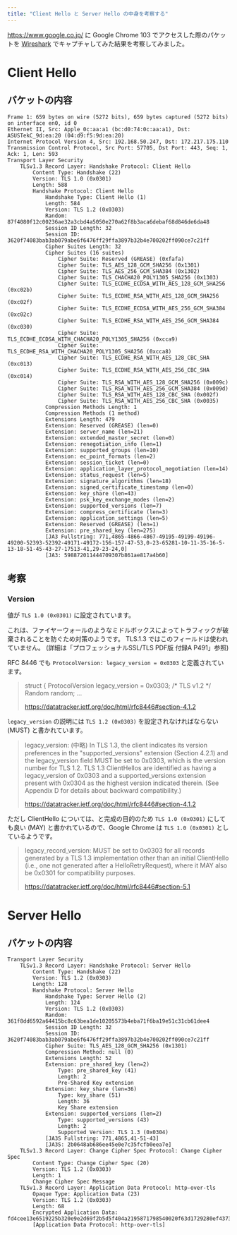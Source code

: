 ```yaml
---
title: "Client Hello と Server Hello の中身を考察する"
---
```


https://www.google.co.jp/ に Google Chrome 103 でアクセスした際のパケットを [Wireshark](https://www.wireshark.org/) でキャプチャしてみた結果を考察してみました。

# Client Hello

## パケットの内容

```
Frame 1: 659 bytes on wire (5272 bits), 659 bytes captured (5272 bits) on interface en0, id 0
Ethernet II, Src: Apple_0c:aa:a1 (bc:d0:74:0c:aa:a1), Dst: ASUSTekC_9d:ea:20 (04:d9:f5:9d:ea:20)
Internet Protocol Version 4, Src: 192.168.50.247, Dst: 172.217.175.110
Transmission Control Protocol, Src Port: 57705, Dst Port: 443, Seq: 1, Ack: 1, Len: 593
Transport Layer Security
    TLSv1.3 Record Layer: Handshake Protocol: Client Hello
        Content Type: Handshake (22)
        Version: TLS 1.0 (0x0301)
        Length: 588
        Handshake Protocol: Client Hello
            Handshake Type: Client Hello (1)
            Length: 584
            Version: TLS 1.2 (0x0303)
            Random: 87f4080f12c00236ae32a3cbd4a5050e270a62f8b3aca6debaf68d846de6da48
            Session ID Length: 32
            Session ID: 3620f74083bab3ab079abe6f6476ff29ffa3897b32b4e700202ff090ce7c21ff
            Cipher Suites Length: 32
            Cipher Suites (16 suites)
                Cipher Suite: Reserved (GREASE) (0xfafa)
                Cipher Suite: TLS_AES_128_GCM_SHA256 (0x1301)
                Cipher Suite: TLS_AES_256_GCM_SHA384 (0x1302)
                Cipher Suite: TLS_CHACHA20_POLY1305_SHA256 (0x1303)
                Cipher Suite: TLS_ECDHE_ECDSA_WITH_AES_128_GCM_SHA256 (0xc02b)
                Cipher Suite: TLS_ECDHE_RSA_WITH_AES_128_GCM_SHA256 (0xc02f)
                Cipher Suite: TLS_ECDHE_ECDSA_WITH_AES_256_GCM_SHA384 (0xc02c)
                Cipher Suite: TLS_ECDHE_RSA_WITH_AES_256_GCM_SHA384 (0xc030)
                Cipher Suite: TLS_ECDHE_ECDSA_WITH_CHACHA20_POLY1305_SHA256 (0xcca9)
                Cipher Suite: TLS_ECDHE_RSA_WITH_CHACHA20_POLY1305_SHA256 (0xcca8)
                Cipher Suite: TLS_ECDHE_RSA_WITH_AES_128_CBC_SHA (0xc013)
                Cipher Suite: TLS_ECDHE_RSA_WITH_AES_256_CBC_SHA (0xc014)
                Cipher Suite: TLS_RSA_WITH_AES_128_GCM_SHA256 (0x009c)
                Cipher Suite: TLS_RSA_WITH_AES_256_GCM_SHA384 (0x009d)
                Cipher Suite: TLS_RSA_WITH_AES_128_CBC_SHA (0x002f)
                Cipher Suite: TLS_RSA_WITH_AES_256_CBC_SHA (0x0035)
            Compression Methods Length: 1
            Compression Methods (1 method)
            Extensions Length: 479
            Extension: Reserved (GREASE) (len=0)
            Extension: server_name (len=21)
            Extension: extended_master_secret (len=0)
            Extension: renegotiation_info (len=1)
            Extension: supported_groups (len=10)
            Extension: ec_point_formats (len=2)
            Extension: session_ticket (len=0)
            Extension: application_layer_protocol_negotiation (len=14)
            Extension: status_request (len=5)
            Extension: signature_algorithms (len=18)
            Extension: signed_certificate_timestamp (len=0)
            Extension: key_share (len=43)
            Extension: psk_key_exchange_modes (len=2)
            Extension: supported_versions (len=7)
            Extension: compress_certificate (len=3)
            Extension: application_settings (len=5)
            Extension: Reserved (GREASE) (len=1)
            Extension: pre_shared_key (len=275)
            [JA3 Fullstring: 771,4865-4866-4867-49195-49199-49196-49200-52393-52392-49171-49172-156-157-47-53,0-23-65281-10-11-35-16-5-13-18-51-45-43-27-17513-41,29-23-24,0]
            [JA3: 598872011444709307b861ae817a4b60]
```

## 考察

### Version

値が `TLS 1.0 (0x0301)` に設定されています。

これは、ファイヤーウォールのようなミドルボックスによってトラフィックが破棄されることを防ぐため対策のようです。
TLS.1.3 ではこのフィールドは使われていません。
(詳細は「プロフェッショナルSSL/TLS PDF版 付録A P491」参照)

RFC 8446 でも `ProtocolVersion: legacy_version = 0x0303` と定義されています。

> struct {
>   ProtocolVersion legacy_version = 0x0303;    /* TLS v1.2 */
>   Random random;
> ...
> 
> https://datatracker.ietf.org/doc/html/rfc8446#section-4.1.2

`legacy_version` の説明には `TLS 1.2 (0x0303)` を設定されなければならない (MUST) と書かれています。

> legacy_version: (中略) In TLS 1.3, the client indicates its version preferences in the "supported_versions" extension (Section 4.2.1) and the legacy_version field MUST be set to 0x0303, which is the version number for TLS 1.2. TLS 1.3 ClientHellos are identified as having a legacy_version of 0x0303 and a supported_versions extension present with 0x0304 as the highest version indicated therein.
> (See Appendix D for details about backward compatibility.)
> 
> https://datatracker.ietf.org/doc/html/rfc8446#section-4.1.2

ただし ClientHello については、と完成の目的のため `TLS 1.0 (0x0301)` にしても良い (MAY) と書かれているので、Google Chrome は `TLS 1.0 (0x0301)` としているようです。

> legacy_record_version:  MUST be set to 0x0303 for all records generated by a TLS 1.3 implementation other than an initial ClientHello (i.e., one not generated after a HelloRetryRequest), where it MAY also be 0x0301 for compatibility purposes.
> 
> https://datatracker.ietf.org/doc/html/rfc8446#section-5.1

# Server Hello

## パケットの内容

```
Transport Layer Security
    TLSv1.3 Record Layer: Handshake Protocol: Server Hello
        Content Type: Handshake (22)
        Version: TLS 1.2 (0x0303)
        Length: 128
        Handshake Protocol: Server Hello
            Handshake Type: Server Hello (2)
            Length: 124
            Version: TLS 1.2 (0x0303)
            Random: 361f8dd6592a64415bc8c63bea1de10205573b4eba71f6ba19e51c31cb61dee4
            Session ID Length: 32
            Session ID: 3620f74083bab3ab079abe6f6476ff29ffa3897b32b4e700202ff090ce7c21ff
            Cipher Suite: TLS_AES_128_GCM_SHA256 (0x1301)
            Compression Method: null (0)
            Extensions Length: 52
            Extension: pre_shared_key (len=2)
                Type: pre_shared_key (41)
                Length: 2
                Pre-Shared Key extension
            Extension: key_share (len=36)
                Type: key_share (51)
                Length: 36
                Key Share extension
            Extension: supported_versions (len=2)
                Type: supported_versions (43)
                Length: 2
                Supported Version: TLS 1.3 (0x0304)
            [JA3S Fullstring: 771,4865,41-51-43]
            [JA3S: 2b0648ab686ee45e0e7c35fcfb0eea7e]
    TLSv1.3 Record Layer: Change Cipher Spec Protocol: Change Cipher Spec
        Content Type: Change Cipher Spec (20)
        Version: TLS 1.2 (0x0303)
        Length: 1
        Change Cipher Spec Message
    TLSv1.3 Record Layer: Application Data Protocol: http-over-tls
        Opaque Type: Application Data (23)
        Version: TLS 1.2 (0x0303)
        Length: 68
        Encrypted Application Data: fd4cee13e6519225b320e9e2d69f2b5d5f404a2195871798540020f63d1729280ef43732…
        [Application Data Protocol: http-over-tls]
```
